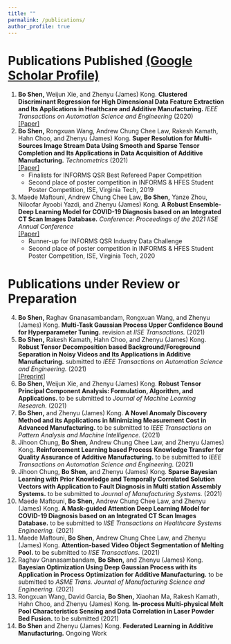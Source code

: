 ```yaml
---
title: ""
permalink: /publications/
author_profile: true
---
```

# Publications Published [(Google Scholar Profile)](https://scholar.google.com/citations?user=OO3dy4wAAAAJ&hl=en)
1. <b>Bo Shen,</b> Weijun Xie, and Zhenyu (James) Kong. <b>Clustered Discriminant Regression for High Dimensional Data Feature Extraction and Its Applications in Healthcare and Additive Manufacturing.</b> <i>IEEE Transactions on Automation Science and Engineering</i> (2020) <br> [[Paper]](https://ieeexplore.ieee.org/document/9237105)
2. <b>Bo Shen,</b> Rongxuan Wang, Andrew Chung Chee Law, Rakesh Kamath, Hahn Choo, and Zhenyu (James) Kong. <b>Super Resolution for Multi-Sources Image Stream Data Using Smooth and Sparse Tensor Completion and Its Applications in Data Acquisition of Additive Manufacturing.</b> <i>Technometrics</i> (2021) <br>[[Paper]](https://www.tandfonline.com/doi/full/10.1080/00401706.2021.1905074)
     * Finalists for INFORMS QSR Best Refereed Paper Competition
     * Second place of poster competition in INFORMS & HFES Student Poster Competition, ISE, Virginia Tech, 2019
3. Maede Maftouni, Andrew Chung Chee Law, <b>Bo Shen,</b> Yanze Zhou, Niloofar Ayoobi Yazdi, and Zhenyu (James) Kong. <b>A Robust Ensemble-Deep Learning Model for COVID-19 Diagnosis based on an Integrated CT Scan Images Database.</b> <i>Conference: Proceedings of the 2021 IISE Annual Conference</i> <br>[[Paper]](https://www.researchgate.net/publication/352296409_A_Robust_Ensemble-Deep_Learning_Model_for_COVID-19_Diagnosis_based_on_an_Integrated_CT_Scan_Images_Database)
     * Runner-up for INFORMS QSR Industry Data Challenge
     * Second place of poster competition in INFORMS & HFES Student Poster Competition, ISE, Virginia Tech, 2020

# Publications under Review or Preparation
4. <b>Bo Shen,</b> Raghav Gnanasambandam, Rongxuan Wang, and Zhenyu (James) Kong. <b>Multi-Task Gaussian Process Upper Confidence Bound for Hyperparameter Tuning.</b> revision at <i>IISE Transactions.</i> (2021)
5. <b>Bo Shen,</b> Rakesh Kamath, Hahn Choo, and Zhenyu (James) Kong. <b>Robust Tensor Decomposition based Background/Foreground Separation in Noisy Videos and Its Applications in Additive Manufacturing.</b> submitted to <i>IEEE Transactions on Automation Science and Engineering.</i> (2021) <br>[[Preprint]](https://www.techrxiv.org/articles/preprint/Robust_Tensor_PCA_based_Background_Foreground_Separation_in_Noisy_Videos_and_Its_Applications_in_Additive_Manufacturing/14561775/2)
6. <b>Bo Shen,</b> Weijun Xie, and Zhenyu (James) Kong. <b>Robust Tensor Principal Component Analysis: Formulation, Algorithm, and Applications.</b> to be submitted to <i>Journal of Machine Learning Research.</i> (2021)
7. <b>Bo Shen,</b> and Zhenyu (James) Kong. <b>A Novel Anomaly Discovery Method and its Applications in Minimizing Measurement Cost in Advanced Manufacturing.</b> to be submitted to <i>IEEE Transactions on Pattern Analysis and Machine Intelligence.</i> (2021)
8. Jihoon Chung, <b>Bo Shen,</b> Andrew Chung Chee Law, and Zhenyu (James) Kong. <b>Reinforcement Learning based Process Knowledge Transfer for Quality Assurance of Additive Manufacturing.</b> to be submitted to <i>IEEE Transactions on Automation Science and Engineering.</i> (2021)
9. Jihoon Chung, <b>Bo Shen,</b> and Zhenyu (James) Kong. <b>Sparse Bayesian Learning with Prior Knowledge and Temporally Correlated Solution Vectors with Application to Fault Diagnosis in Multi station Assembly Systems.</b> to be submitted to <i>Journal of Manufacturing Systems.</i> (2021)
10. Maede Maftouni, <b>Bo Shen,</b> Andrew Chung Chee Law, and Zhenyu (James) Kong. <b>A Mask-guided Attention Deep Learning Model for COVID-19 Diagnosis based on an Integrated CT Scan Images Database.</b> to be submitted to <i>IISE Transactions on Healthcare Systems Engineering.</i> (2021)
11. Maede Maftouni, <b>Bo Shen,</b> Andrew Chung Chee Law, and Zhenyu (James) Kong. <b> Attention-based Video Object Segmentation of Melting Pool.</b> to be submitted to <i>IISE Transactions.</i> (2021)
12. Raghav Gnanasambandam, <b>Bo Shen,</b> and Zhenyu (James) Kong. <b> Bayesian Optimization Using Deep Gaussian Process with its Application in Process Optimization for Additive Manufacturing.</b> to be submitted to <i>ASME Trans. Journal of Manufacturing Science and Engineering.</i> (2021)
13. Rongxuan Wang, David Garcia, <b>Bo Shen,</b> Xiaohan Ma, Rakesh Kamath, Hahn Choo, and Zhenyu (James) Kong. <b>In-process Multi-physical Melt Pool Characteristics Sensing and Data Correlation in Laser Powder Bed Fusion.</b> to be submitted (2021)
14. <b>Bo Shen</b> and Zhenyu (James) Kong. <b>Federated Learning in Additive Manufacturing.</b> Ongoing Work
